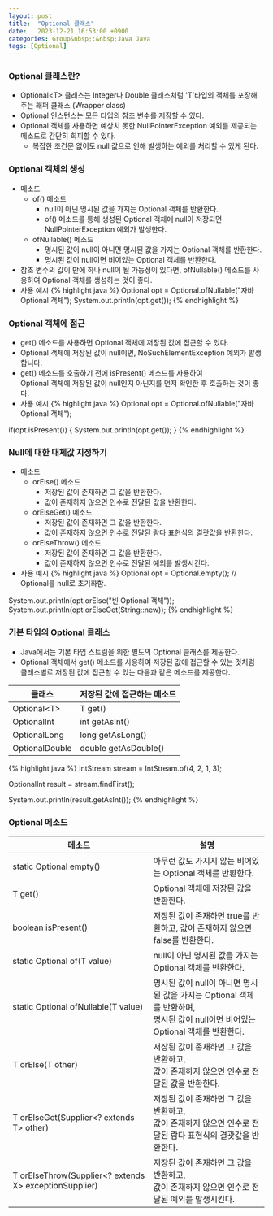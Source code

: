 ```yaml
---
layout: post
title:  "Optional 클래스"
date:   2023-12-21 16:53:00 +0900
categories: Group&nbsp;:&nbsp;Java Java
tags: [Optional]
---
```


### Optional 클래스란?

- Optional&lt;T> 클래스는 Integer나 Double 클래스처럼 'T'타입의 객체를 포장해 주는 래퍼 클래스 (Wrapper class)
- Optional 인스턴스는 모든 타입의 참조 변수를 저장할 수 있다.
- Optional 객체를 사용하면 예상치 못한 NullPointerException 예외를 제공되는 메소드로 간단히 회피할 수 있다.
    - 복잡한 조건문 없이도 null 값으로 인해 발생하는 예외를 처리할 수 있게 된다.

### Optional 객체의 생성

- 메소드
    - of() 메소드
        - null이 아닌 명시된 값을 가지는 Optional 객체를 반환한다.
        - of() 메소드를 통해 생성된 Optional 객체에 null이 저장되면 NullPointerException 예외가 발생한다.
    - ofNullable() 메소드
        - 명시된 값이 null이 아니면 명시된 값을 가지는 Optional 객체를 반환한다.
        - 명시된 값이 null이면 비어있는 Optional 객체를 반환한다.
- 참조 변수의 값이 만에 하나 null이 될 가능성이 있다면, ofNullable() 메소드를 사용하여 Optional 객체를 생성하는 것이 좋다.
- 사용 예시 
{% highlight java %}
Optional<String> opt = Optional.ofNullable("자바 Optional 객체");
System.out.println(opt.get());
{% endhighlight %}

### Optional 객체에 접근

- get() 메소드를 사용하면 Optional 객체에 저장된 값에 접근할 수 있다.
- Optional 객체에 저장된 값이 null이면, NoSuchElementException 예외가 발생합니다.
- get() 메소드를 호출하기 전에 isPresent() 메소드를 사용하여  
Optional 객체에 저장된 값이 null인지 아닌지를 먼저 확인한 후 호출하는 것이 좋다.
- 사용 예시
{% highlight java %}
Optional<String> opt = Optional.ofNullable("자바 Optional 객체");

if(opt.isPresent()) {
    System.out.println(opt.get());
}
{% endhighlight %}

### Null에 대한 대체값 지정하기

- 메소드
    - orElse() 메소드
        - 저장된 값이 존재하면 그 값을 반환한다.
        - 값이 존재하지 않으면 인수로 전달된 값을 반환한다.
    - orElseGet() 메소드
        - 저장된 값이 존재하면 그 값을 반환한다.
        - 값이 존재하지 않으면 인수로 전달된 람다 표현식의 결괏값을 반환한다.
    - orElseThrow() 메소드
        - 저장된 값이 존재하면 그 값을 반환한다.
        - 값이 존재하지 않으면 인수로 전달된 예외를 발생시킨다.
- 사용 예시
{% highlight java %}
Optional<String> opt = Optional.empty(); // Optional를 null로 초기화함.

System.out.println(opt.orElse("빈 Optional 객체"));
System.out.println(opt.orElseGet(String::new));
{% endhighlight %}

### 기본 타입의 Optional 클래스

- Java에서는 기본 타입 스트림을 위한 별도의 Optional 클래스를 제공한다.
- Optional 객체에서 get() 메소드를 사용하여 저장된 값에 접근할 수 있는 것처럼  
클래스별로 저장된 값에 접근할 수 있는 다음과 같은 메소드를 제공한다.

| 클래스 | 저장된 값에 접근하는 메소드 |
|-------|--------|
| Optional&lt;T> | T get() |
| OptionalInt | int getAsInt() |
| OptionalLong | long getAsLong() |
| OptionalDouble | double getAsDouble() |

{% highlight java %}
IntStream stream = IntStream.of(4, 2, 1, 3);

OptionalInt result = stream.findFirst();

System.out.println(result.getAsInt());
{% endhighlight %}

### Optional 메소드

| 메소드 | 설명 |
|-------|--------|
| static <T> Optional<T> empty() | 아무런 값도 가지지 않는 비어있는 Optional 객체를 반환한다. |
| T get() | Optional 객체에 저장된 값을 반환한다. |
| boolean isPresent() | 저장된 값이 존재하면 true를 반환하고, 값이 존재하지 않으면 false를 반환한다. |
| static <T> Optional<T> of(T value) | null이 아닌 명시된 값을 가지는 Optional 객체를 반환한다. |
| static <T> Optional<T> ofNullable(T value) | 명시된 값이 null이 아니면 명시된 값을 가지는 Optional 객체를 반환하며,<br/>명시된 값이 null이면 비어있는 Optional 객체를 반환한다. |
| T orElse(T other) | 저장된 값이 존재하면 그 값을 반환하고,<br/>값이 존재하지 않으면 인수로 전달된 값을 반환한다. |
| T orElseGet(Supplier<? extends T> other) | 저장된 값이 존재하면 그 값을 반환하고,<br/>값이 존재하지 않으면 인수로 전달된 람다 표현식의 결괏값을 반환한다. |
| <X extends Throwable> T orElseThrow(Supplier<? extends X>  exceptionSupplier) | 저장된 값이 존재하면 그 값을 반환하고,<br/>값이 존재하지 않으면 인수로 전달된 예외를 발생시킨다. |